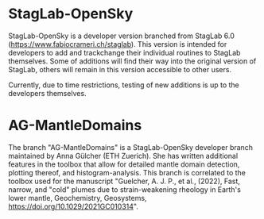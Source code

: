 # StagLab-OpenSky

StagLab-OpenSky is a developer version branched from StagLab 6.0 (https://www.fabiocrameri.ch/staglab).
This version is intended for developers to add and trackchange their individual routines to StagLab themselves. Some of additions will find their way into the original version of StagLab, others will remain in this version accessible to other users.

Currently, due to time restrictions, testing of new additions is up to the developers themselves.

# AG-MantleDomains 

The branch "AG-MantleDomains" is a StagLab-OpenSky developer branch maintained by Anna Gülcher (ETH Zuerich). She has written additional features in the toolbox that allow for detailed mantle domain detection, plotting thereof, and histogram-analysis. This branch is correlated to the toolbox used for the manuscript "Guelcher, A. J. P., et al., (2022), Fast, narrow, and "cold" plumes due to strain-weakening rheology in Earth's lower mantle, Geochemistry, Geosystems, https://doi.org/10.1029/2021GC010314". 

